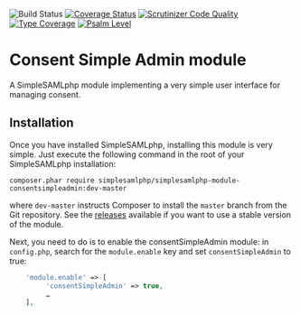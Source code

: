 ![Build Status](https://github.com/simplesamlphp/simplesamlphp-module-consentsimpleadmin/workflows/CI/badge.svg?branch=master)
[![Coverage Status](https://codecov.io/gh/simplesamlphp/simplesamlphp-module-consentsimpleadmin/branch/master/graph/badge.svg)](https://codecov.io/gh/simplesamlphp/simplesamlphp-module-consentsimpleadmin)
[![Scrutinizer Code Quality](https://scrutinizer-ci.com/g/simplesamlphp/simplesamlphp-module-consentsimpleadmin/badges/quality-score.png?b=master)](https://scrutinizer-ci.com/g/simplesamlphp/simplesamlphp-module-consentsimpleadmin/?branch=master)
[![Type Coverage](https://shepherd.dev/github/simplesamlphp/simplesamlphp-module-consentsimpleadmin/coverage.svg)](https://shepherd.dev/github/simplesamlphp/simplesamlphp-module-consentsimpleadmin)
[![Psalm Level](https://shepherd.dev/github/simplesamlphp/simplesamlphp-module-consentsimpleadmin/level.svg)](https://shepherd.dev/github/simplesamlphp/simplesamlphp-module-consentsimpleadmin)

Consent Simple Admin module
===========================

A SimpleSAMLphp module implementing a very simple user interface for managing consent.

Installation
------------

Once you have installed SimpleSAMLphp, installing this module is very simple. Just execute the following
command in the root of your SimpleSAMLphp installation:

```shell
composer.phar require simplesamlphp/simplesamlphp-module-consentsimpleadmin:dev-master
```

where `dev-master` instructs Composer to install the `master` branch from the Git repository. See the
[releases](https://github.com/simplesamlphp/simplesamlphp-module-consentsimpleadmin/releases) available if you
want to use a stable version of the module.

Next, you need to do is to enable the consentSimpleAdmin module: in
`config.php`, search for the `module.enable` key and set `consentSimpleAdmin` to true:

```php
    'module.enable' => [
         'consentSimpleAdmin' => true,
         …
    ],
```

